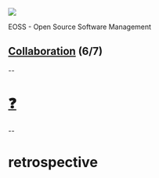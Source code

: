 ![](https://upload.wikimedia.org/wikipedia/commons/a/a2/BFH_Logo_deutsch.png)

EOSS - Open Source Software Management

## [Collaboration](https://github.com/digital-sustainability/module-eoss/tree/main/docs/content/06) (6/7) 
--
# [❓](https://etherpad.wikimedia.org/p/bfh-ch-module-eoss)
--
# retrospective